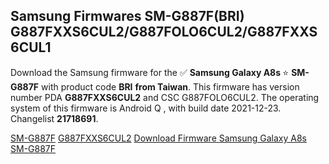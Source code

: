 <h2>Samsung Firmwares SM-G887F(BRI) G887FXXS6CUL2/G887FOLO6CUL2/G887FXXS6CUL1</h2>
Download the Samsung firmware for the ✅ <strong>Samsung Galaxy A8s </strong> ⭐ <strong>SM-G887F</strong> with product code <strong>BRI</strong> <strong> from Taiwan</strong>. This firmware has version number PDA <strong>G887FXXS6CUL2</strong> and CSC G887FOLO6CUL2. The operating system of this firmware is Android Q , with build date 2021-12-23. Changelist <strong>21718691</strong>.

[SM-G887F](https://samfirm.shop/samsung/model/SM-G887F)
[G887FXXS6CUL2](https://samfirm.shop/samsung/pda/G887FXXS6CUL2)
[Download Firmware Samsung Galaxy A8s SM-G887F](https://samfirm.shop/samsung/firmware/484740)
